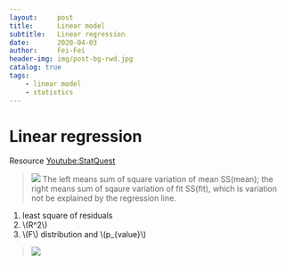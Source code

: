 ```yaml
---
layout:     post
title:      Linear model
subtitle:   Linear regression
date:       2020-04-03
author:     Fei-Fei
header-img: img/post-bg-rwd.jpg
catalog: true
tags:
    - linear model
    - statistics
---
```


# Linear regression 

Resource [Youtube:StatQuest](https://www.youtube.com/watch?v=nk2CQITm_eo&list=PLblh5JKOoLUIcdlgu78MnlATeyx4cEVeR&index=17)
>![](https://tva1.sinaimg.cn/large/00831rSTly1gdgkdg4zpqj30v50ecdkl.jpg)
>The left means sum of square variation of mean SS(mean); the right means sum of sqaure variation of fit SS(fit), which is variation not be explained by the regression line.
<script type="text/javascript" src="http://cdn.mathjax.org/mathjax/latest/MathJax.js?config=default"></script>

1. least square of residuals
2. \\(R^2\\)
3.   \\(F\\) distribution and  \\(p_{value}\\)

>![](https://tva1.sinaimg.cn/large/00831rSTly1gdglhj0dhcj30v50ec0x5.jpg)
>
>
>